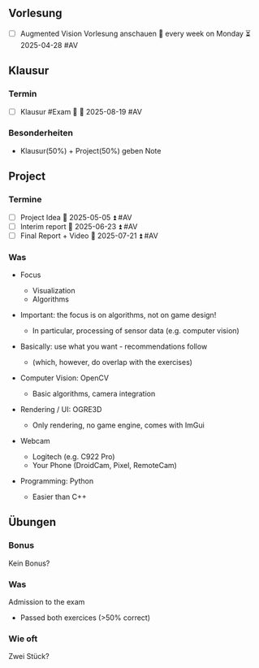 ## Vorlesung
- [ ] Augmented Vision Vorlesung anschauen 🔁 every week on Monday ⏳ 2025-04-28 #AV
## Klausur
### Termin
- [ ] Klausur #Exam 🔺 🛫 2025-08-19 #AV

### Besonderheiten
- Klausur(50%) + Project(50%) geben Note

## Project
### Termine
- [ ] Project Idea 📅 2025-05-05 ⏫ #AV
- [ ] Interim report 📅 2025-06-23 ⏫ #AV
- [ ] Final Report + Video 📅 2025-07-21 ⏫ #AV 
### Was
- Focus  
	- Visualization  
	- Algorithms  
- Important: the focus is on algorithms, not on game design!  
	- In particular, processing of sensor data (e.g. computer vision)

- Basically: use what you want - recommendations follow  
	- (which, however, do overlap with the exercises)  
- Computer Vision: OpenCV  
	- Basic algorithms, camera integration  
- Rendering / UI: OGRE3D  
	- Only rendering, no game engine, comes with ImGui  
- Webcam  
	- Logitech (e.g. C922 Pro)  
	- Your Phone (DroidCam, Pixel, RemoteCam)  
- Programming: Python  
	- Easier than C++

## Übungen
### Bonus
Kein Bonus?
### Was
Admission to the exam  
- Passed both exercices (>50% correct)
### Wie oft
Zwei Stück?